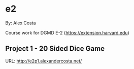 # e2
By: Alex Costa

Course work for DGMD E-2 (<https://extension.harvard.edu>)

## Project 1 - 20 Sided Dice Game
URL: http://e2p1.alexandercosta.net/

